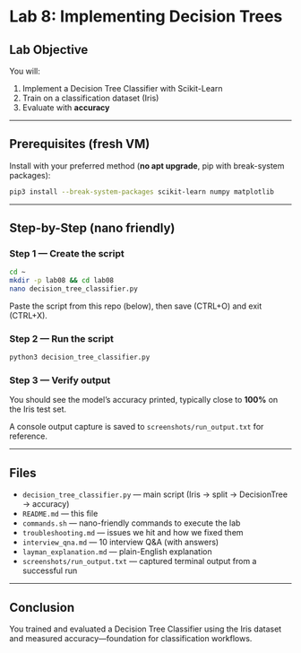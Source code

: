 # Lab 8: Implementing Decision Trees

## Lab Objective
You will:
1) Implement a Decision Tree Classifier with Scikit-Learn  
2) Train on a classification dataset (Iris)  
3) Evaluate with **accuracy**

---

## Prerequisites (fresh VM)
Install with your preferred method (**no apt upgrade**, pip with break-system packages):
```bash
pip3 install --break-system-packages scikit-learn numpy matplotlib
```

---

## Step-by-Step (nano friendly)

### Step 1 — Create the script
```bash
cd ~
mkdir -p lab08 && cd lab08
nano decision_tree_classifier.py
```
Paste the script from this repo (below), then save (CTRL+O) and exit (CTRL+X).

### Step 2 — Run the script
```bash
python3 decision_tree_classifier.py
```

### Step 3 — Verify output
You should see the model’s accuracy printed, typically close to **100%** on the Iris test set.

A console output capture is saved to `screenshots/run_output.txt` for reference.

---

## Files
- `decision_tree_classifier.py` — main script (Iris → split → DecisionTree → accuracy)  
- `README.md` — this file  
- `commands.sh` — nano-friendly commands to execute the lab  
- `troubleshooting.md` — issues we hit and how we fixed them  
- `interview_qna.md` — 10 interview Q&A (with answers)  
- `layman_explanation.md` — plain-English explanation  
- `screenshots/run_output.txt` — captured terminal output from a successful run

---

## Conclusion
You trained and evaluated a Decision Tree Classifier using the Iris dataset and measured accuracy—foundation for classification workflows.
